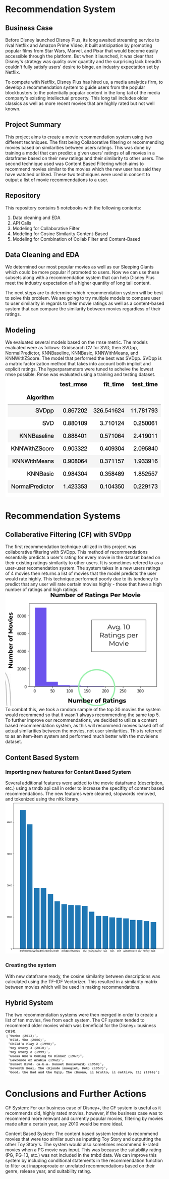 # Recommendation System

## Business Case

Before Disney launched Disney Plus, its long awaited streaming service to rival Netflix and Amazon Prime Video, it built anticipation by promoting popular films from Star Wars, Marvel, and Pixar that would become easily accessible through the platform. But when it launched, it was clear that Disney's strategy was quality over quantity and the surprising lack breadth couldn't fully satisfy users' desire to binge, an industry expectation set by Netflix.

To compete with Netflix, Disney Plus has hired us, a media analytics firm, to develop a recommendation system to guide users from the popular blockbusters to the potentially popular content in the long tail of the media company's existing intellectual property. This long tail includes older classics as well as more recent movies that are highly rated but not well known.

## Project Summary

This project aims to create a movie recommendation system using two different techniques. The first being Collaborative filtering or recommending movies based on similarities between users ratings. This was done by training a model that can predict a given users' ratings of all movies in a dataframe based on their new ratings and their similarity to other users. The second technique used was Content Based Filtering which aims to recommend movies similar to the movies which the new user has said they have watched or liked. These two techniques were used in concert to output a list of movie recommendations to a user.


## Repository

This repository contains 5 notebooks with the following contents:
1. Data cleaning and EDA
2. API Calls
3. Modeling for Collaborative Filter
4. Modeling for Cosine Similarity Content-Based
5. Modeling for Combination of Collab Filter and Content-Based

## Data Cleaning and EDA

We determined our most popular movies as well as our Sleeping Giants which could be more popular if promoted to users. Now we can use these subsets along with a recommendation system that can help Disney Plus meet the industry expectation of a higher quantity of long tail content.

The next steps are to determine which recommendation system will be best to solve this problem. We are going to try multiple models to compare user to user similarity in regards to their movie ratings as well as a content-based system that can compare the similarity between movies regardless of their ratings.
 
## Modeling

We evaluated several models based on the rmse metric. The models evaluated were as follows: Gridsearch CV for SVD, then SVDpp, NormalPredictor, KNNBaseline, KNNBasic, KNNWithMeans, and KNNWithZScore. The model that performed the best was SVDpp. SVDpp is a matrix factorization method that takes into account both implicit and explicit ratings. The hyperparameters were tuned to acheive the lowest rmse possible. Rmse was evaluated using a training and testing dataset.
![model_rmse](https://github.com/bpbull/recommendation_system/blob/brendan-wip/images/model%20rmse.png)

# Recommendation Systems

## Collaberative Filtering (CF) with SVDpp

The first recommendation technique utilized in this project was collaborative filtering with SVDpp. This method of recommendations essentially predicts a user's rating for every movie in the dataset based on their existing ratings similarity to other users. It is sometimes refered to as a user-user recomendation system. The system takes in a new users ratings of 4 movies then returns a list of movies that the model predicts the user would rate highly. This technique performed poorly due to its tendency to predict that any user will rate certain movies highly - those that have a high number of ratings and high ratings. 
![ratings:movie](https://github.com/bpbull/recommendation_system/blob/brendan-wip/images/ratings:movie.png)
To combat this, we took a random sample of the top 30 movies the system would recommend so that it wasn't always recommending the same top 5. To further improve our recommendations, we decided to utilize a content based recommendation system, as this will recommend movies based off of actual similarities between the movies, not user similarities. This is referred to as an item-item system and performed much better with the movielens dataset.


## Content Based System

### Importing new features for Content Based System

Several additional features were added to the movie dataframe (description, etc.) using a tmdb api call in order to increase the specifity of content based recommendations. The new features were cleaned, stopwords removed, and tokenized using the nltk library.
![most_commonwords](https://github.com/bpbull/recommendation_system/blob/brendan-wip/images/most_commonwords.png)

### Creating the system

With new dataframe ready, the cosine similarity between descriptions was calculated using the TF-IDF Vectorizer. This resulted in a similarity matrix between movies which will be used in making recommendations.

## Hybrid System

The two recommendation systems were then merged in order to create a list of ten movies, five from each system. The CF system tended to recommend older movies which was beneficial for the Disney+ business case.
![Screen Shot 2020-05-08 at 9.21.15 AM](https://github.com/bpbull/recommendation_system/blob/brendan-wip/images/Screen%20Shot%202020-05-08%20at%209.21.15%20AM.png)


# Conclusions and Further Actions

CF System: For our business case of Disney+, the CF system is useful as it recommends old, highly rated movies, however, if the business case was to recommend more relevant and currently popular movies, filtering by movies made after a certain year, say 2010 would be more ideal. 


Content Based System: The content based system tended to recommend movies that were too similar such as inputting Toy Story and outputting the other Toy Story's. The system would also sometimes recommend R-rated movies when a PG movie was input. This was because the suitability rating (PG, PG-13, etc.) was not included in the tmbd data. We can improve this system by including conditional statements in the recommendation function to filter out inapproproate or unrelated recommendations based on their genre, release year, and suitability rating.

